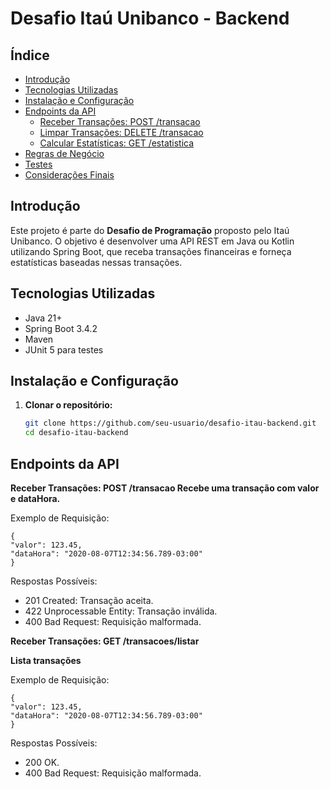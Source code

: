 # Desafio Itaú Unibanco - Backend

## Índice

- [Introdução](#introdução)
- [Tecnologias Utilizadas](#tecnologias-utilizadas)
- [Instalação e Configuração](#instalação-e-configuração)
- [Endpoints da API](#endpoints-da-api)
    - [Receber Transações: POST /transacao](#receber-transações-post-transacao)
    - [Limpar Transações: DELETE /transacao](#limpar-transações-delete-transacao)
    - [Calcular Estatísticas: GET /estatistica](#calcular-estatísticas-get-estatistica)
- [Regras de Negócio](#regras-de-negócio)
- [Testes](#testes)
- [Considerações Finais](#considerações-finais)

## Introdução

Este projeto é parte do **Desafio de Programação** proposto pelo Itaú Unibanco. O objetivo é desenvolver uma API REST em Java ou Kotlin utilizando Spring Boot, que receba transações financeiras e forneça estatísticas baseadas nessas transações.

## Tecnologias Utilizadas

- Java 21+
- Spring Boot 3.4.2
- Maven
- JUnit 5 para testes

## Instalação e Configuração

1. **Clonar o repositório:**

   ```bash
   git clone https://github.com/seu-usuario/desafio-itau-backend.git
   cd desafio-itau-backend

## Endpoints da API

**Receber Transações: POST /transacao
Recebe uma transação com valor e dataHora.**

Exemplo de Requisição:
    
    {
    "valor": 123.45,
    "dataHora": "2020-08-07T12:34:56.789-03:00"
    }

Respostas Possíveis:

- 201 Created: Transação aceita.
- 422 Unprocessable Entity: Transação inválida.
- 400 Bad Request: Requisição malformada.

**Receber Transações: GET /transacoes/listar**

**Lista transações**

Exemplo de Requisição:

    {
    "valor": 123.45,
    "dataHora": "2020-08-07T12:34:56.789-03:00"
    }

Respostas Possíveis:

- 200 OK.
- 400 Bad Request: Requisição malformada.


